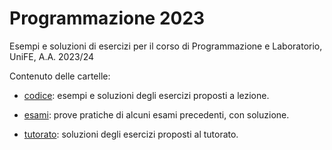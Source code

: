 # Programmazione 2023
Esempi e soluzioni di esercizi per il corso di Programmazione e Laboratorio, UniFE, A.A. 2023/24

Contenuto delle cartelle: 

- [codice](codice): esempi e soluzioni degli esercizi proposti a lezione.

- [esami](esami): prove pratiche di alcuni esami precedenti, con soluzione.

- [tutorato](tutorato): soluzioni degli esercizi proposti al tutorato.
